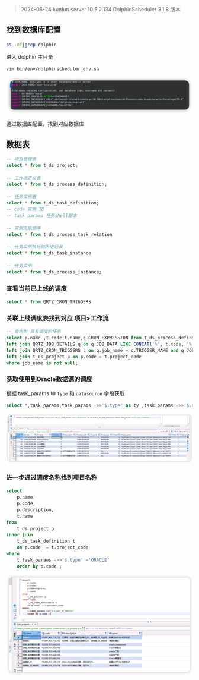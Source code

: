 > 2024-06-24
> kunlun server 10.5.2.134
> DolphinScheduler 3.1.8 版本

## 找到数据库配置

```sh
ps -ef|grep dolphin
```

进入 dolphin 主目录

```shell
vim bin/env/dolphinscheduler_env.sh
```

![DolphinScheduler配置](images/Pasted%20image%2020240624105919.png)

通过数据库配置，找到对应数据库

## 数据表

```sql
-- 项目管理表
select * from t_ds_project;

-- 工作流定义表
select * from t_ds_process_definition;

-- 任务实例表
select * from t_ds_task_definition;
-- code 实例 ID
-- task_params 任务shell脚本

-- 实例先后顺序
select * from t_ds_process_task_relation

-- 任务实例执行的历史记录
select * from t_ds_task_instance

-- 任务实例
select * from t_ds_process_instance;
```


### 查看当前已上线的调度

```sql
select * from QRTZ_CRON_TRIGGERS
```

### 关联上线调度表找到对应 项目>工作流

```sql
-- 查询出 具有调度的任务
select p.name ,t.code,t.name,c.CRON_EXPRESSION from t_ds_process_definition t 
left join QRTZ_JOB_DETAILS q on q.JOB_DATA LIKE CONCAT('%', t.code, '%') 
left join QRTZ_CRON_TRIGGERS c on q.job_name = c.TRIGGER_NAME and q.JOB_GROUP = c.TRIGGER_GROUP
left join t_ds_project p on p.code = t.project_code 
where job_name is not null;
```



### 获取使用到Oracle数据源的调度

根据 task_params 中 `type` 和 `datasource` 字段获取

```sql
select *,task_params,task_params ->>'$.type' as ty ,task_params ->>'$.datasource' as ds from t_ds_task_definition where task_params ->>'$.type' ='ORACLE'; 
```

![image-20240918102504359](images/%E5%85%83%E6%95%B0%E6%8D%AE%E5%88%86%E6%9E%90/image-20240918102504359.png)

### 进一步通过调度名称找到项目名称

```sql
select
	p.name,
	p.code,
	p.description,
	t.name
from
	t_ds_project p
inner join 
	t_ds_task_definition t
	on p.code  = t.project_code 
where
	t.task_params ->>'$.type' ='ORACLE'
	order by p.code ;
```

![image-20240918103117614](images/%E5%85%83%E6%95%B0%E6%8D%AE%E5%88%86%E6%9E%90/image-20240918103117614.png)